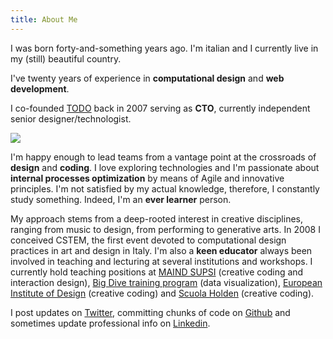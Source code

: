 ```yaml
---
title: About Me
---
```



I was born forty-and-something years ago. 
I'm italian and I currently live in my (still) beautiful country.

I've twenty years of experience in **computational design** and **web development**. 

I co-founded [TODO](https://todo.to.it/) back in 2007 serving as **CTO**, currently independent senior designer/technologist.

![](assets/me.jpg)

I'm happy enough to lead teams from a vantage point at the crossroads of **design** and **coding**. I love exploring technologies and I'm passionate about **internal processes optimization** by means of Agile and innovative principles. I'm not satisfied by my actual knowledge, therefore, I constantly study something. Indeed, I'm an **ever learner** person.

My approach stems from a deep-rooted interest in creative disciplines, ranging from music to design, from performing to generative arts. In 2008 I conceived CSTEM, the first event devoted to computational design practices in art and design in Italy. I'm also a **keen educator** always been involved in teaching and lecturing at several institutions and workshops. I currently hold teaching positions at [MAIND SUPSI](https://www.maind.supsi.ch/) (creative coding and interaction design), [Big Dive training program](https://www.bigdive.eu/) (data visualization), [European Institute of Design](https://www.ied.it/) (creative coding) and [Scuola Holden](https://scuolaholden.it/) (creative coding).

I post updates on [Twitter](https://twitter.com/fabiofranchino), committing chunks of code on [Github](https://github.com/abusedmedia) and sometimes update professional info on [Linkedin](https://www.linkedin.com/in/fabiofranchino/).
